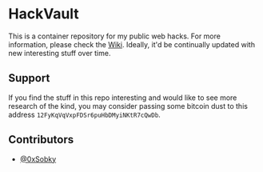 # HackVault
This is a container repository for my public web hacks. For more information, please check the [Wiki](https://github.com/0xsobky/HackVault/wiki).
Ideally, it'd be continually updated with new interesting stuff over time.

## Support
If you find the stuff in this repo interesting and would like to see more research of the kind, you may consider passing some bitcoin dust to this address `12FyKqVqVxpFDSr6puHbDMyiNKtR7cQwDb`.

## Contributors
* [@0xSobky](https://twitter.com/0xSobky)
